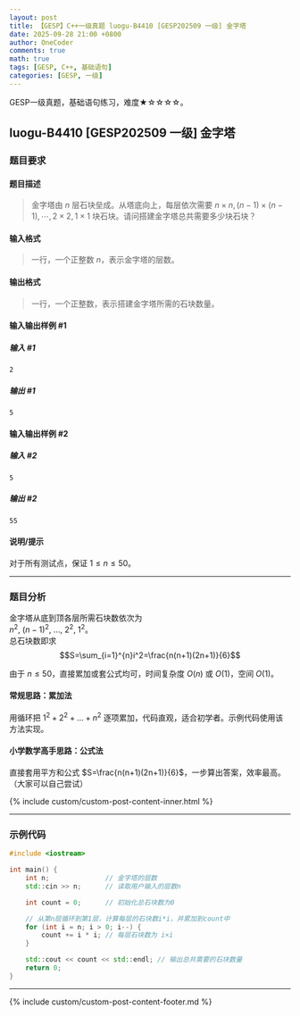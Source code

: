 ```yaml
---
layout: post
title: 【GESP】C++一级真题 luogu-B4410 [GESP202509 一级] 金字塔
date: 2025-09-28 21:00 +0800
author: OneCoder
comments: true
math: true
tags: [GESP, C++, 基础语句]
categories: [GESP, 一级]
---
```

GESP一级真题，基础语句练习，难度★☆☆☆☆。

<!--more-->

## luogu-B4410 [GESP202509 一级] 金字塔

### 题目要求

#### 题目描述

>金字塔由 $n$ 层石块垒成。从塔底向上，每层依次需要 $n \times n, (n-1) \times (n-1), \cdots, 2 \times 2, 1 \times 1$ 块石块。请问搭建金字塔总共需要多少块石块？

#### 输入格式

>一行，一个正整数 $n$，表示金字塔的层数。

#### 输出格式

>一行，一个正整数，表示搭建金字塔所需的石块数量。

#### 输入输出样例 #1

##### 输入 #1

```plaintext
2
```

##### 输出 #1

```plaintext
5
```

#### 输入输出样例 #2

##### 输入 #2

```plaintext
5
```

##### 输出 #2

```plaintext
55
```

#### 说明/提示

对于所有测试点，保证 $1 \leq n \leq 50$。

---

### 题目分析

金字塔从底到顶各层所需石块数依次为  
$n^2,\ (n-1)^2,\ \dots,\ 2^2,\ 1^2$。  
总石块数即求  
$$S=\sum_{i=1}^{n}i^2=\frac{n(n+1)(2n+1)}{6}$$

由于 $n\le 50$，直接累加或套公式均可，时间复杂度 $O(n)$ 或 $O(1)$，空间 $O(1)$。

#### 常规思路：累加法

用循环把 $1^2+2^2+\dots+n^2$ 逐项累加，代码直观，适合初学者。示例代码使用该方法实现。

#### 小学数学高手思路：公式法

直接套用平方和公式 $S=\frac{n(n+1)(2n+1)}{6}$，一步算出答案，效率最高。（大家可以自己尝试）

{% include custom/custom-post-content-inner.html %}

---

### 示例代码

```cpp
#include <iostream>

int main() {
    int n;              // 金字塔的层数
    std::cin >> n;      // 读取用户输入的层数n

    int count = 0;      // 初始化总石块数为0

    // 从第n层循环到第1层，计算每层的石块数i*i，并累加到count中
    for (int i = n; i > 0; i--) {
        count += i * i; // 每层石块数为 i×i
    }

    std::cout << count << std::endl; // 输出总共需要的石块数量
    return 0;
}
```

---

{% include custom/custom-post-content-footer.md %}
